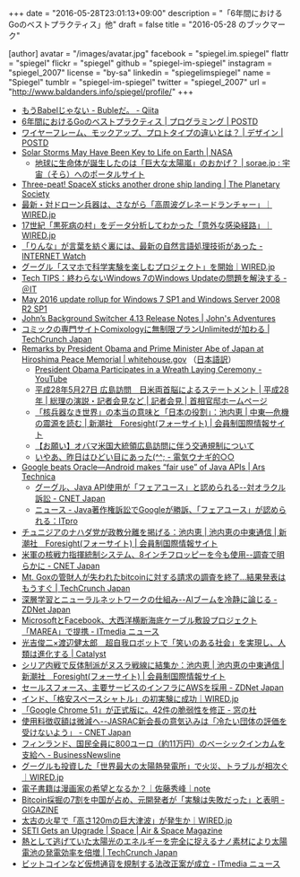 +++
date = "2016-05-28T23:01:13+09:00"
description = "「6年間におけるGoのベストプラクティス」他"
draft = false
title = "2016-05-28 のブックマーク"

[author]
  avatar = "/images/avatar.jpg"
  facebook = "spiegel.im.spiegel"
  flattr = "spiegel"
  flickr = "spiegel"
  github = "spiegel-im-spiegel"
  instagram = "spiegel_2007"
  license = "by-sa"
  linkedin = "spiegelimspiegel"
  name = "Spiegel"
  tumblr = "spiegel-im-spiegel"
  twitter = "spiegel_2007"
  url = "http://www.baldanders.info/spiegel/profile/"
+++

- [もうBabelじゃない - Bubleだ。 - Qiita](http://qiita.com/aggre/items/6f5d5d710a9e53bc77e8)
- [6年間におけるGoのベストプラクティス | プログラミング | POSTD](http://postd.cc/go-best-practices-2016/)
- [ワイヤーフレーム、モックアップ、プロトタイプの違いとは？ | デザイン | POSTD](http://postd.cc/difference-between-wireframe-mockup-prototype/)
- [Solar Storms May Have Been Key to Life on Earth | NASA](http://www.nasa.gov/feature/goddard/2016/nasa-solar-storms-may-have-been-key-to-life-on-earth)
    - [地球に生命体が誕生したのは「巨大な太陽嵐」のおかげ？ | sorae.jp : 宇宙（そら）へのポータルサイト](http://sorae.jp/030201/2016_05_25_storm.html)
- [Three-peat! SpaceX sticks another drone ship landing | The Planetary Society](http://www.planetary.org/blogs/jason-davis/2016/20160527-spacex-lands-another-rocket.html)
- [最新・対ドローン兵器は、さながら「高周波グレネードランチャー」｜WIRED.jp](http://wired.jp/2016/05/27/dronebuster/)
- [17世紀「黒死病の村」をデータ分析してわかった「意外な感染経路」｜WIRED.jp](http://wired.jp/2016/05/28/plague-village/)
- [「りんな」が言葉を紡ぐ裏には、最新の自然言語処理技術があった - INTERNET Watch](http://internet.watch.impress.co.jp/docs/event/20160526_759214.html)
- [グーグル「スマホで科学実験を楽しむプロジェクト」を開始｜WIRED.jp](http://wired.jp/2016/05/26/google-science-journal/)
- [Tech TIPS：終わらないWindows 7のWindows Updateの問題を解決する - ＠IT](http://www.atmarkit.co.jp/ait/articles/1605/26/news029.html)
- [May 2016 update rollup for Windows 7 SP1 and Windows Server 2008 R2 SP1](https://support.microsoft.com/en-us/kb/3156417)
- [John’s Background Switcher 4.13 Release Notes | John's Adventures](https://johnsad.ventures/software/backgroundswitcher/johns-background-switcher-4-13-release-notes/)
- [コミックの専門サイトComixologyに無制限プランUnlimitedが加わる | TechCrunch Japan](http://jp.techcrunch.com/2016/05/28/20160527comixology-unlimited-interview/)
- [Remarks by President Obama and Prime Minister Abe of Japan at Hiroshima Peace Memorial | whitehouse.gov](https://www.whitehouse.gov/the-press-office/2016/05/27/remarks-president-obama-and-prime-minister-abe-japan-hiroshima-peace) （[日本語訳](http://japanese.japan.usembassy.gov/j/p/tpj-20160527-02.html)）
    - [President Obama Participates in a Wreath Laying Ceremony - YouTube](https://www.youtube.com/watch?v=QHIPZhrma6I)
    - [平成28年5月27日 広島訪問　日米両首脳によるステートメント | 平成28年 | 総理の演説・記者会見など | 記者会見 | 首相官邸ホームページ](http://www.kantei.go.jp/jp/97_abe/statement/2016/0527hiroshima.html)
    - [「核兵器なき世界」の本当の意味と「日本の役割」：池内恵 | 中東―危機の震源を読む | 新潮社　Foresight(フォーサイト) | 会員制国際情報サイト](http://www.fsight.jp/5104)
    - [【お願い】オバマ米国大統領広島訪問に伴う交通規制について](http://www.pref.hiroshima.lg.jp/site/police19/gyouji-kisei.html)
    - [いやあ、昨日はひどい目にあった(^^; - 電気ウナギ的○○](http://blog.netandfield.com/shar/2016/05/post-2540.html)
- [Google beats Oracle—Android makes “fair use” of Java APIs | Ars Technica](http://arstechnica.com/tech-policy/2016/05/google-wins-trial-against-oracle-as-jury-finds-android-is-fair-use/)
    - [グーグル、Java API使用が「フェアユース」と認められる--対オラクル訴訟 - CNET Japan](http://japan.cnet.com/news/business/35083291/)
    - [ニュース - Java著作権訴訟でGoogleが勝訴、「フェアユース」が認められる：ITpro](http://itpro.nikkeibp.co.jp/atcl/news/16/052701526/?rt=nocnt)
- [チュニジアのナハダ党が政教分離を掲げる：池内恵 | 池内恵の中東通信 | 新潮社　Foresight(フォーサイト) | 会員制国際情報サイト](http://www.fsight.jp/articles/-/41226)
- [米軍の核戦力指揮統制システム、8インチフロッピーを今も使用--調査で明らかに - CNET Japan](http://japan.cnet.com/news/offtopic/35083326/)
- [Mt. Goxの管財人が失われたbitcoinに対する請求の調査を終了…結果発表はもうすぐ | TechCrunch Japan](http://jp.techcrunch.com/2016/05/26/20160525mt-goxs-trustee-has-finished-examining-claims-for-missing-bitcoins/)
- [深層学習とニューラルネットワークの仕組み--AIブームを冷静に論じる - ZDNet Japan](http://japan.zdnet.com/article/35082810/)
- [MicrosoftとFacebook、大西洋横断海底ケーブル敷設プロジェクト「MAREA」で提携 - ITmedia ニュース](http://www.itmedia.co.jp/news/articles/1605/27/news062.html)
- [光吉俊二×渡辺健太郎　超自我ロボットで「笑いのある社会」を実現し、人類は進化する | Catalyst](http://ja.catalyst.red/articles/talk-shunji-mitsuyoshi)
- [シリア内戦で反体制派がヌスラ戦線に結集か：池内恵 | 池内恵の中東通信 | 新潮社　Foresight(フォーサイト) | 会員制国際情報サイト](http://www.fsight.jp/articles/-/41225)
- [セールスフォース、主要サービスのインフラにAWSを採用 - ZDNet Japan](http://japan.zdnet.com/article/35083238/)
- [インド、「格安スペースシャトル」の初実験に成功｜WIRED.jp](http://wired.jp/2016/05/25/indias-shuttle-like/)
- [「Google Chrome 51」が正式版に。42件の脆弱性を修正 - 窓の杜](http://www.forest.impress.co.jp/docs/news/20160526_759248.html)
- [使用料徴収額は微減へ--JASRAC新会長の意気込みは「冷たい団体の評価を受けないよう」 - CNET Japan](http://japan.cnet.com/news/business/35083255/)
- [フィンランド、国民全員に800ユーロ（約11万円）のベーシックインカムを支給へ - BusinessNewsline](http://business.newsln.jp/news/201512071631370000.html)
- [グーグルも投資した「世界最大の太陽熱発電所」で火災、トラブルが相次ぐ｜WIRED.jp](http://wired.jp/2016/05/25/heat-from-misaligned/)
- [電子書籍は漫画家の希望となるか？｜佐藤秀峰｜note](https://note.mu/shuho_sato/n/n736593947e6c)
- [Bitcoin採掘の7割を中国が占め、元開発者が「実験は失敗だった」と表明 - GIGAZINE](http://gigazine.net/news/20160525-chinese-bitcoin-mine/)
- [太古の火星で「高さ120mの巨大津波」が発生か｜WIRED.jp](http://wired.jp/2016/05/23/tsunamis-mars-surface/)
- [SETI Gets an Upgrade | Space | Air & Space Magazine](http://www.airspacemag.com/space/new-seti-search-180959126/?is_pocket=1)
- [熱として逃げていた太陽光のエネルギーを完全に捉えるナノ素材により太陽電池の発電効率を倍増 | TechCrunch Japan](http://jp.techcrunch.com/2016/05/25/20160524nanomaterials-could-double-efficiency-of-solar-cells-by-converting-waste-heat-into-usable-energy/)
- [ビットコインなど仮想通貨を規制する法改正案が成立 - ITmedia ニュース](http://www.itmedia.co.jp/news/articles/1605/25/news139.html)
